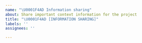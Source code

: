 ```yaml
---
name: "\U0001F4AD Information sharing"
about: Share important context information for the project
title: "\U0001F4AD [INFORMATION SHARING]"
labels: ''
assignees: ''

---
```




